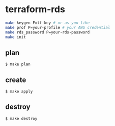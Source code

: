 
# terraform-rds

```bash
make keygen F=tf-key # or as you like
make prof P=your-profile # your AWS credential
make rds_password P=your-rds-password
make init
```

## plan

```
$ make plan
```

## create

```
$ make apply
```

## destroy

```
$ make destroy
```
